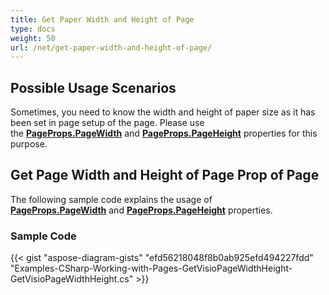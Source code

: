 ```yaml
---
title: Get Paper Width and Height of Page
type: docs
weight: 50
url: /net/get-paper-width-and-height-of-page/
---
```


## **Possible Usage Scenarios**

Sometimes, you need to know the width and height of paper size as it has been set in page setup of the page. Please use the [**PageProps.PageWidth**](https://apireference.aspose.com/diagram/net/aspose.diagram/pageprops/properties/pagewidth) and [**PageProps.PageHeight**](https://apireference.aspose.com/diagram/net/aspose.diagram/pageprops/properties/pageheight) properties for this purpose.

## **Get Page Width and Height of Page Prop of Page**

The following sample code explains the usage of [**PageProps.PageWidth**](https://apireference.aspose.com/diagram/net/aspose.diagram/pageprops/properties/pagewidth) and [**PageProps.PageHeight**](https://apireference.aspose.com/diagram/net/aspose.diagram/pageprops/properties/pageheight) properties.

### **Sample Code**

{{< gist "aspose-diagram-gists" "efd56218048f8b0ab925efd494227fdd" "Examples-CSharp-Working-with-Pages-GetVisioPageWidthHeight-GetVisioPageWidthHeight.cs" >}}
